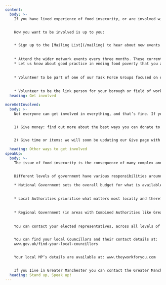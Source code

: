 ```yaml
---
content:
  body: >-
    If you have lived experience of food insecurity, or are involved with a project working to end food poverty in Greater Manchester, then we want you to be a part of the Network.


    How you want to be involved is up to you:


    * Sign up to the [Mailing List](/mailing) to hear about new events and activities
    
    
    * Attend the wider network events every three months. These currently take place virtually and will be advertised through the mailing list and on the [News And Events](/news-and-events) page.
    * Let us know about good practice in ending food poverty that you are involved in, or a problem you’ve spotted that you don’t think is being addressed by contacting [info@gmfsan.net](mailto:info@gmfsan.net)
    
    
    * Volunteer to be part of one of our Task Force Groups focused on delivering this year’s key priorities, as outlined on the [About](/about) page.
    
    
    * Volunteer to be the link person for your borough or field of work. We will soon be sharing which areas we’re looking for representatives from on the About page under ‘Who is involved in the FSAN?
  heading: Get involved

moreGetInvolved:
  body: >-
    Not everyone can get involved in everything, and that’s fine. If you live, work or visit Greater Manchester and are concerned about food poverty around you, you may prefer to:


    1) Give money: find out more about the best ways you can donate to ending food poverty here


    2) Give time or items: we will soon be updating our Give page with opportunities to support local food banks and organisations fighting to end food poverty in Greater Manchester.

  heading: Other ways to get involved
speakUp:
  body: >-
    The issue of food insecurity is the consequence of many complex and complicated issues coming together to form what is known as a ‘wicked problem’. Wicked problems can be viewed as a tied knot of a social, economic, environmental and political factors. No single group or individual alone can untangle a wicked problem such as food insecurity - collaborative action is required locally, nationally and globally. Greater Manchester and it’s residents have a proud history of working together, standing up and speaking up for what matters. All voices count in tackling food insecurity so what do you stand for and who can you speak to about taking action?


    Different levels of government have various responsibilities around food security:

    * National Government sets the overall budget for what is available for local authorities to spend as well as national policy for welfare, benefits and employment. The eligibility criteria, availability and monetary value of benefits such as Free School Meals and Healthy Start Vouchers are also set at the national level.
    
    
    * Local Authorities prioritise what matters most locally and therefore allocate proportions of their overall budget accordingly. They provide and administer their own benefits advice services, Local Welfare Assistance Schemes and other community or hardship related funds. They also play a key role in supporting new or existing VCS groups that provide a response to food insecurity.
    
    
    * Regional Government (in areas with Combined Authorities like Greater Manchester), have limited formal responsibility for food security, but their elected Mayors have taken political responsibility for making sure the issues surrounding food security and poverty are focused at a regional level. Areas like Greater Manchester are able to speak collectively with ‘one voice’ which can generate considerable impact and influence. Currently, Combined Authorities have not been given any dedicated funds from National Government to run regional preventative programmes to respond to food insecurity.
    
    
    You can contact your elected representatives, across all levels of government, to ensure they are keeping ending food poverty at the top of their political agenda. 


    You can find your local Councillors and their contact details at:
    www.gov.uk/find-your-local-councillors


    Your local MP’s details are available at: www.theyworkforyou.com


    If you Iive in Greater Manchester you can contact the Greater Manchester Mayor at: the.mayor@greatermanchester-ca.gov.uk
  heading: Stand up, Speak up!
---
```


